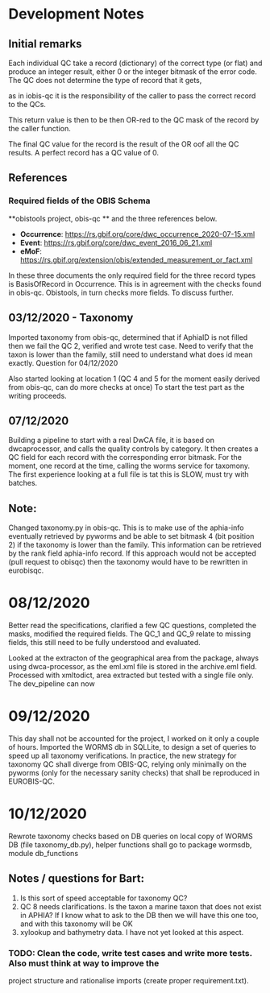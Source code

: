 # Development Notes 

## Initial remarks 
 
Each individual QC take a record (dictionary) of the correct type (or flat) and produce an integer result,
either 0 or the integer bitmask of the error code. The QC does not determine the type of record that it gets, 

as in iobis-qc it is the responsibility of the caller to pass the correct record to the QCs. 

This return value is then to be then OR-red to the QC mask of the record by the caller function.

The final QC value for the record is the result of the OR oof all the QC results. A perfect record 
has a QC value of 0. 

## References 
### Required fields of the OBIS Schema 

**obistools project, obis-qc ** and the three references below. 

- **Occurrence**: https://rs.gbif.org/core/dwc_occurrence_2020-07-15.xml   
- **Event**: https://rs.gbif.org/core/dwc_event_2016_06_21.xml
- **eMoF**: https://rs.gbif.org/extension/obis/extended_measurement_or_fact.xml
 
 
In these three documents the only required field for the three record types is BasisOfRecord in 
Occurrence. This is in agreement with the checks found in obis-qc. 
Obistools, in turn checks more fields.  To discuss further.
 
 
 ## 03/12/2020 - Taxonomy 
 
 Imported taxonomy from obis-qc, determined that if AphiaID is not filled then we fail the QC 2, verified
 and wrote test case. Need to verify that the taxon is lower than the family, still need to understand
 what does id mean exactly.  Question for 04/12/2020
 
 Also started looking at location 1 (QC 4 and 5 for the moment easily derived from obis-qc, can do more checks at once) 
 To start the test part as the writing proceeds. 
 
 ## 07/12/2020

Building a pipeline to start with a real DwCA file, it is based on dwcaprocessor, and calls the 
quality controls by category. It then creates a QC field for each record with the corresponding 
error bitmask. For the moment, one record at the time, calling the worms service for taxomony. 
The first experience looking at a full file is tat this is SLOW, must try with batches.

## Note: 

Changed taxonomy.py in obis-qc. This is to make use of the aphia-info eventually retrieved by 
pyworms and be able to set bitmask 4 (bit position 2) if the taxonomy is lower than the family. 
This information can be retrieved by the rank field aphia-info record. If this approach would 
not be accepted (pull request to obisqc) then the taxonomy would have to be rewritten in eurobisqc. 



# 08/12/2020 
Better read the specifications, clarified a few QC questions, completed the masks, modified the 
required fields. The QC_1 and QC_9 relate to missing fields, this still need to be fully 
understood and evaluated. 

Looked at the extracton of the geographical area from the package, always using dwca-processor, 
as the eml.xml file is stored in the archive.eml field. Processed with xmltodict, area extracted 
but tested with a single file only. The dev_pipeline can now 

# 09/12/2020 
This day shall not be accounted for the project, I worked on it only a couple of hours. Imported 
the WORMS db in SQLLite, to design a set of queries to speed up all taxonomy verifications. 
In practice, the new strategy for taxonomy QC shall diverge from OBIS-QC, relying only 
minimally on the pyworms (only for the necessary sanity checks) that shall be reproduced in EUROBIS-QC.  

# 10/12/2020 
Rewrote taxonomy checks based on DB queries on local copy of WORMS DB (file taxonomy_db.py), 
helper functions shall go to package wormsdb, module db_functions 

## Notes / questions for Bart: 
1) Is this sort of speed acceptable for taxonomy QC?
2) QC 8 needs clarifications. Is the taxon a marine taxon that does not exist in APHIA? If I know what 
to ask to the DB then we will have this one too, and with this taxonomy will be OK 
3) xylookup and bathymetry data. I have not yet looked at this aspect.      
   




### TODO: Clean the code, write test cases and write more tests. Also must think at way to improve the 
project structure and rationalise imports (create proper requirement.txt).


